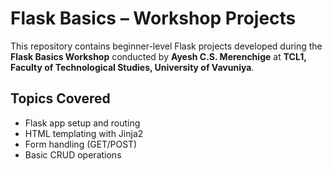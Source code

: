 # Flask Basics – Workshop Projects

This repository contains beginner-level Flask projects developed during the **Flask Basics Workshop** conducted by **Ayesh C.S. Merenchige** at **TCL1, Faculty of Technological Studies, University of Vavuniya**.

## Topics Covered

- Flask app setup and routing  
- HTML templating with Jinja2  
- Form handling (GET/POST)  
- Basic CRUD operations
